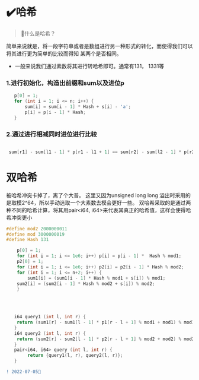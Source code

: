 #  ✔️哈希

>  👒什么是哈希？

   简单来说就是，将一段字符串或者是数组进行另一种形式的转化，而使得我们可以将其进行更为简单的比较而得知
   某两个是否相同。
   
   
+   一般来说我们通过素数将其进行转哈希即可。通常有131， 1331等


 ### 1.进行初始化，构造出前缀和sum以及进位p
 
 ```C++
    p[0] = 1;
	for (int i = 1; i <= n; i++) {
		sum[i] = sum[i - 1] * Hash + s[i] - 'a';
		p[i] = p[i - 1] * Hash;
	}
 ```

 ### 2.通过进行相减同时进位进行比较
   
 ```C++
 
  sum[r1] - sum[l1 - 1] * p[r1 - l1 + 1] == sum[r2] - sum[l2 - 1] * p[r2 - l2 + 1]
 ```


# 双哈希

   被哈希冲突卡掉了，离了个大普。
   这里又因为unsigned long long 溢出时采用的是取模2^64，所以手动选取一个大素数去模会更好一些。
   双哈希采取的是通过两种不同的哈希计算，将其用pair<i64, i64>来代表其真正的哈希值，这样会使得哈希冲突更小
   
```C++
#define mod2 2000000011
#define mod 3000000019
#define Hash 131

    p[0] = 1;
    for (int i = 1; i <= 1e6; i++) p[i] = p[i - 1] *  Hash % mod1;
    p2[0] = 1;
    for (int i = 1; i <= 1e6; i++) p2[i] = p2[i - 1] * Hash % mod2;
    for (int i = 1; i <= n+2; i++) {
        sum1[i] = (sum1[i - 1] * Hash % mod1 + s[i]) % mod1;
	sum2[i] = (sum2[i - 1] * Hash % mod2 + s[i]) % mod2;
    }
    
```

<br>

```C++
   i64 query1 (int l, int r) {
	return (sum1[r] - sum1[l - 1] * p1[r - l + 1] % mod1 + mod1) % mod1;
   }
   i64 query2 (int l, int r) {
	return (sum2[r] - sum2[l - 1] * p2[r - l + 1] % mod2 + mod2) % mod2;
   }
   pair<i64, i64> query (int l, int r) {
        return {query1(l, r), query2(l, r)};
   }
```

 ```diff
 ! 2022-07-05🥓 
 ```
